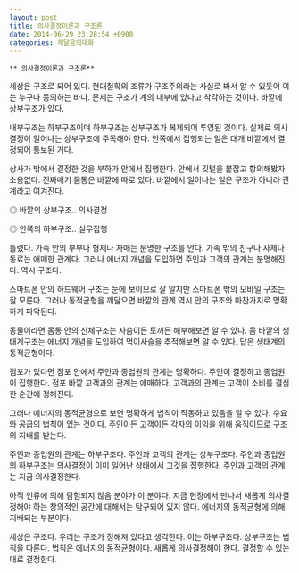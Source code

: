 ```yaml
---
layout: post
title: 의사결정이론과 구조론
date: 2014-06-29 23:28:54 +0900
categories: 깨달음의대화
---
```

 
    ** 의사결정이론과 구조론** 

  


세상은 구조로 되어 있다. 현대철학의 조류가 구조주의라는 사실로 봐서 알 수 있듯이 이는 누구나 동의하는 바다. 문제는 구조가 계의 내부에 있다고 착각하는 것이다. 바깥에 상부구조가 있다. 

  


내부구조는 하부구조이며 하부구조는 상부구조가 복제되어 투영된 것이다. 실제로 의사결정이 일어나는 상부구조에 주목해야 한다. 안쪽에서 집행되는 일은 대개 바깥에서 결정되어 통보된 거다. 

  


상사가 밖에서 결정한 것을 부하가 안에서 집행한다. 안에서 깃털을 붙잡고 항의해봤자 소용없다. 진짜배기 몸통은 바깥에 따로 있다. 바깥에서 일어나는 일은 구조가 아니라 관계라고 여겨진다. 

  


◎ 바깥의 상부구조.. 의사결정

◎ 안쪽의 하부구조.. 실무집행 

  


틀렸다. 가족 안의 부부나 형제나 자매는 분명한 구조를 안다. 가족 밖의 친구나 사제나 동료는 애매한 관계다. 그러나 에너지 개념을 도입하면 주인과 고객의 관계는 분명해진다. 역시 구조다. 

  


스마트폰 안의 하드웨어 구조는 눈에 보이므로 잘 알지만 스마트폰 밖의 모바일 구조는 잘 모른다. 그러나 동적균형을 깨달으면 바깥의 관계 역시 안의 구조와 마찬가지로 명확하게 파악된다. 

  


동물이라면 몸통 안의 신체구조는 사슴이든 토끼든 해부해보면 알 수 있다. 몸 바깥의 생태계구조는 에너지 개념을 도입하여 먹이사슬을 추적해보면 알 수 있다. 답은 생태계의 동적균형이다.

  


점포가 있다면 점포 안에서 주인과 종업원의 관계는 명확하다. 주인이 결정하고 종업원이 집행한다. 점포 바깥 고객과의 관계는 애매하다. 고객과의 관계는 고객이 소비를 결심한 순간에 정해진다. 

  


그러나 에너지의 동적균형으로 보면 명확하게 법칙이 작동하고 있음을 알 수 있다. 수요와 공급의 법칙이 있는 것이다. 주인이든 고객이든 각자의 이익을 위해 움직이므로 구조의 지배를 받는다.

  


주인과 종업원의 관계는 하부구조다. 주인과 고객의 관계는 상부구조다. 주인과 종업원의 하부구조는 의사결정이 이미 일어난 상태에서 그것을 집행한다. 주인과 고객의 관계는 지금 의사결정한다. 

  


아직 인류에 의해 탐험되지 않음 분야가 이 분야다. 지금 현장에서 만나서 새롭게 의사결정해야 하는 창의적인 공간에 대해서는 탐구되어 있지 않다. 에너지의 동적균형에 의해 지배되는 부분이다. 

  


세상은 구조다. 우리는 구조가 정해져 있다고 생각한다. 이는 하부구조다. 상부구조는 법칙을 따른다. 법칙은 에너지의 동적균형이다. 새롭게 의사결정해야 한다. 결정할 수 있는대로 결정한다.